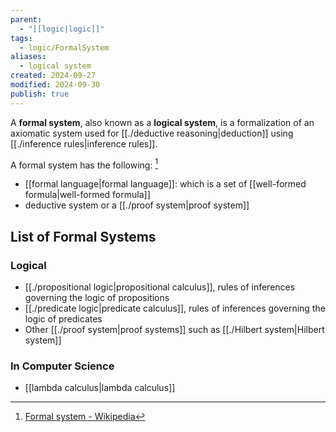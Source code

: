 ```yaml
---
parent:
  - "[[logic|logic]]"
tags:
  - logic/FormalSystem
aliases:
  - logical system
created: 2024-09-27
modified: 2024-09-30
publish: true
---
```

A **formal system**, also known as a **logical system**, is a formalization of an axiomatic system used for [[./deductive reasoning|deduction]] using [[./inference rules|inference rules]].

A formal system has the following: [^1]
- [[formal language|formal language]]: which is a set of [[well-formed formula|well-formed formula]]
- deductive system or a [[./proof system|proof system]]

## List of Formal Systems
### Logical
- [[./propositional logic|propositional calculus]], rules of inferences governing the logic of propositions
- [[./predicate logic|predicate calculus]], rules of inferences governing the logic of predicates
- Other [[./proof system|proof systems]] such as [[./Hilbert system|Hilbert system]]
### In Computer Science
- [[lambda calculus|lambda calculus]]

[^1]: [Formal system - Wikipedia](https://en.wikipedia.org/wiki/Formal_system)